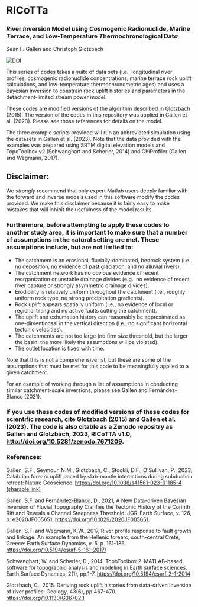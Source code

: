 # RICoTTa
 
### ***R***iver ***I***nversion Model using ***Co***smogenic Radionuclide, Marine ***T***errace, and Low-Temperature ***T***hermochronological  Dat***a***

Sean F. Gallen and Christoph Glotzbach

[![DOI](https://zenodo.org/badge/601847671.svg)](https://zenodo.org/badge/latestdoi/601847671)

This series of codes takes a suite of data sets (i.e., longitudinal river profiles, cosmogenic radionuclide concentrations, marine terrace rock uplift calculations, and low-temperature thermochronometric ages) and uses a Bayesian inversion to constrain rock uplift histories and parameters in the detachment-limited stream power model.

These codes are modified versions of the algorithm described in Glotzbach (2015). The version of the codes in this repository was applied in Gallen et al. (2023). Please see those references for details on the model.

The three example scripts provided will run an abbreviated simulation using the datasets in Gallen et al. (2023). Note that the data provided with the examples was prepared using SRTM digital elevation models and TopoToolbox v2 (Schwanghart and Scherler, 2014) and ChiProfiler (Gallen and Wegmann, 2017).

## Disclaimer:

We _strongly_ recommend that only expert Matlab users deeply familiar with the forward and inverse models used in this software modify the codes provided. We make this disclaimer because it is fairly easy to make mistakes that will inhibit the usefulness of the model results.

### Furthermore, before attempting to apply these codes to another study area, it is important to make sure that a number of assumptions in the natural setting are met. These assumptions include, but are not limited to:

-	The catchment is an erosional, fluvially-dominated, bedrock system (i.e., no deposition, no evidence of past glaciation, and no alluvial rivers).
-	The catchment network has no obvious evidence of recent reorganization or unstable drainage divides (e.g., no evidence of recent river capture or strongly asymmetric drainage divides).
-	Erodibility is relatively uniform throughout the catchment (i.e., roughly uniform rock type, no strong precipitation gradients).
-	Rock uplift appears spatially uniform (i.e., no evidence of local or regional tilting and no active faults cutting the catchment).
-	The uplift and exhumation history can reasonably be approximated as one-dimentionsal in the vertical direction (i.e., no significant horizontal tectonic velocities).
-	The catchments are not too large (no firm size threshold, but the larger the basin, the more likely the assumptions will be violated).
-	The outlet location is fixed with time.

Note that this is not a comprehensive list, but these are some of the assumptions that must be met for this code to be meaningfully applied to a given catchment.

For an example of working through a list of assumptions in conducting similar catchment-scale inversions, please see Gallen and Fernández-Blanco (2021).

### If you use these codes of modified versions of these codes for scientific research, cite Glotzbach (2015) and Gallen et al. (2023). The code is also citable as a Zenodo repositry as Gallen and Glotzbach, 2023, RICoTTA v1.0, http://doi.org/10.5281/zenodo.7671209.

### References:

Gallen, S.F., Seymour, N.M., Glotzbach, C., Stockli, D.F., O'Sullivan, P., 2023, Calabrian forearc uplift paced by slab-mantle interactions during subduction retreat: Nature Geoscience. https://doi.org/10.1038/s41561-023-01185-4 [(sharable link)](https://www.nature.com/articles/s41561-023-01185-4.epdf?sharing_token=cUndeiE7cI_pxQl6mm6xw9RgN0jAjWel9jnR3ZoTv0MXXmnKW20hstFlf9RUN0dAlQ-mdFI-LQlolNQ8DDbBO3ZvsNdISfbWrTXLmDzEedYwcfh3FYRP_spcgedCPRZaujT-moiF_qvb2L32lOwciutuDgCH2OcGXZNJZquSkDc%3D)

Gallen, S.F. and Fernández-Blanco, D., 2021, A New Data-driven Bayesian Inversion of Fluvial Topography Clarifies the Tectonic History of the Corinth Rift and Reveals a Channel Steepness Threshold: JGR-Earth Surface, v. 126, p. e2020JF005651. https://doi.org/10.1029/2020JF005651.

Gallen, S.F. and Wegmann, K.W., 2017, River profile response to fault growth and linkage: An example from the Hellenic forearc, south-central Crete, Greece: Earth Surface Dynamics, v. 5, p. 161-186. https://doi.org/10.5194/esurf-5-161-2017/

Schwanghart, W. and Scherler, D., 2014. TopoToolbox 2–MATLAB-based software for topographic analysis and modeling in Earth surface sciences. Earth Surface Dynamics, 2(1), pp.1-7. https://doi.org/10.5194/esurf-2-1-2014

Glotzbach, C., 2015. Deriving rock uplift histories from data-driven inversion of river profiles: Geology, 43(6), pp.467-470. https://doi.org/10.1130/G36702.1

